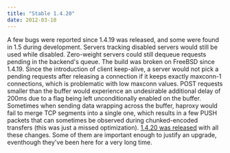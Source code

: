 ```yaml
---
title: "Stable 1.4.20"
date: 2012-03-10
---
```


A few bugs were reported since 1.4.19 was released, and some were found in 1.5 during development. Servers tracking disabled servers would still be used while disabled. Zero-weight servers could still dequeue requests pending in the backend's queue. The build was broken on FreeBSD since 1.4.19. Since the introduction of client keep-alive, a server would not pick a pending requests after releasing a connection if it keeps exactly maxconn-1 connections, which is problematic with low maxconn values. POST requests smaller than the buffer would experience an undesirable additional delay of 200ms due to a flag being left unconditionally enabled on the buffer. Sometimes when sending data wrapping across the buffer, haproxy would fail to merge TCP segments into a single one, which results in a few PUSH packets that can sometimes be observed during chunked-encoded transfers (this was just a missed optimization). [1.4.20 was released](/download/1.4/src/) with all these changes. Some of them are important enough to justify an upgrade, eventhough they've been here for a very long time.
